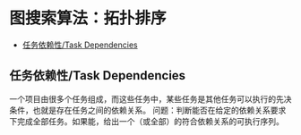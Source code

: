 # 图搜索算法：拓扑排序

- [任务依赖性/Task Dependencies](#Task_Dependencies)

## 任务依赖性/Task Dependencies <a name="Task_Dependencies"></a>
一个项目由很多个任务组成，而这些任务中，某些任务是其他任务可以执行的先决条件，也就是存在任务之间的依赖关系。
问题：判断能否在给定的依赖关系要求下完成全部任务。如果能，给出一个（或全部）的符合依赖关系的可执行序列。


